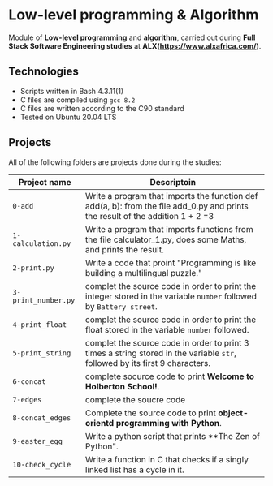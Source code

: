 # Low-level programming & Algorithm

Module of **Low-level programming** and **algorithm**, carried out during **Full Stack Software Engineering studies** at **ALX(https://www.alxafrica.com/)**.

## Technologies
* Scripts written in Bash 4.3.11(1)
* C files are compiled using `gcc 8.2`
* C files are written according to the C90 standard
* Tested on Ubuntu 20.04 LTS

## Projects
All of the following folders are projects done during the studies:

| Project name | Descriptoin |
| ------------ | ----------- |
| `0-add`  |Write a program that imports the function def add(a, b): from the file add_0.py and prints the result of the addition 1 + 2 =3 |
| `1-calculation.py` |Write a program that imports functions from the file calculator_1.py, does some Maths, and prints the result. |
| `2-print.py`  | Write a code that proint "Programming is like building a multilingual puzzle." |
| `3-print_number.py` | complet the source code in order to print the integer stored in the variable `number` followed by `Battery street`.|
| `4-print_float` | complet the source code in order to print the float stored in the variable `number` followed. |
| `5-print_string` | complet the source code in order to print 3 times a string stored in the variable `str`, followed by its first 9 characters.|
|`6-concat` | complete socurce code to print **Welcome to Holberton School!**.|
|`7-edges` | complete the soucre code |
|`8-concat_edges` | Complete the source code to print **object-orientd programming with Python**.|
|`9-easter_egg` | Write a python script that prints **The Zen of Python".|
|`10-check_cycle` | Write a function in C that checks if a singly linked list has a cycle in it.|
